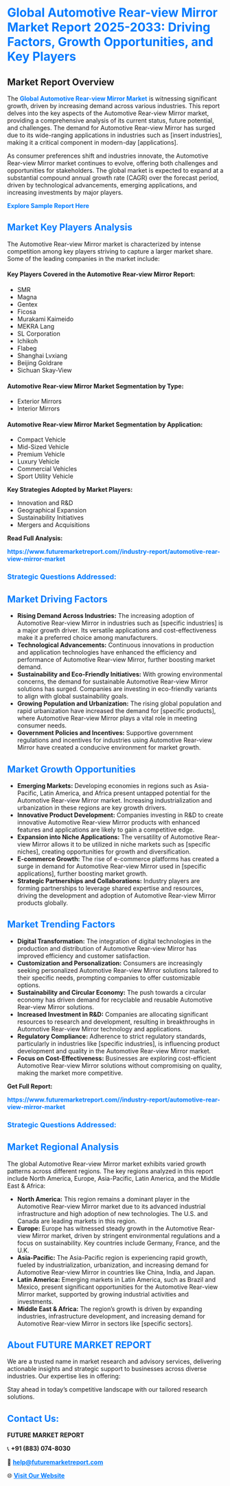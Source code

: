 <h1 style="color: #007BFF;">Global Automotive Rear-view Mirror Market Report 2025-2033: Driving Factors, Growth Opportunities, and Key Players</h1>

<section id="overview">
<h2>Market Report Overview</h2>
<p>The <a href="https://www.futuremarketreport.com//industry-report/automotive-rear-view-mirror-market" style="color: #007BFF; text-decoration: none;"><strong>Global Automotive Rear-view Mirror Market</strong></a> is witnessing significant growth, driven by increasing demand across various industries. This report delves into the key aspects of the Automotive Rear-view Mirror market, providing a comprehensive analysis of its current status, future potential, and challenges. The demand for Automotive Rear-view Mirror has surged due to its wide-ranging applications in industries such as [insert industries], making it a critical component in modern-day [applications].</p>
<p>As consumer preferences shift and industries innovate, the Automotive Rear-view Mirror market continues to evolve, offering both challenges and opportunities for stakeholders. The global market is expected to expand at a substantial compound annual growth rate (CAGR) over the forecast period, driven by technological advancements, emerging applications, and increasing investments by major players.</p>
</section>

<section id="overview">
<p><a href="https://www.futuremarketreport.com//request-sample/reportId=87890" style="color: #007BFF; text-decoration: none;"><strong>Explore Sample Report Here</strong></a></p>
</section>

<section id="key-players">
<h2 style="color: #007BFF;">Market Key Players Analysis</h2>
<p>The Automotive Rear-view Mirror market is characterized by intense competition among key players striving to capture a larger market share. Some of the leading companies in the market include:</p>
<h4>Key Players Covered in the Automotive Rear-view Mirror Report:</h4>
<ul><li>SMR</li><li>Magna</li><li>Gentex</li><li>Ficosa</li><li>Murakami Kaimeido</li><li>MEKRA Lang</li><li>SL Corporation</li><li>Ichikoh</li><li>Flabeg</li><li>Shanghai Lvxiang</li><li>Beijing Goldrare</li><li>Sichuan Skay-View</li></ul>
<h4>Automotive Rear-view Mirror Market Segmentation by Type:</h4>
<ul><li>Exterior Mirrors</li><li>Interior Mirrors</li></ul>

<h4>Automotive Rear-view Mirror Market Segmentation by Application:</h4>
<ul><li>Compact Vehicle</li><li>Mid-Sized Vehicle</li><li>Premium Vehicle</li><li>Luxury Vehicle</li><li>Commercial Vehicles</li><li>Sport Utility Vehicle</li></ul>
<p><strong>Key Strategies Adopted by Market Players:</strong></p>
<ul>
<li>Innovation and R&D</li>
<li>Geographical Expansion</li>
<li>Sustainability Initiatives</li>
<li>Mergers and Acquisitions</li>
</ul>
</section>

<section>
<p><strong>Read Full Analysis: </strong></p><a href="https://www.futuremarketreport.com//industry-report/automotive-rear-view-mirror-market" style="color: #007BFF; text-decoration: none;"><strong>https://www.futuremarketreport.com//industry-report/automotive-rear-view-mirror-market</strong></a>
<h3 style="color: #007BFF;">Strategic Questions Addressed:</h3>
</section>

<section id="driving-factors">
<h2 style="color: #007BFF;">Market Driving Factors</h2>
<ul>
<li><strong>Rising Demand Across Industries:</strong> The increasing adoption of Automotive Rear-view Mirror in industries such as [specific industries] is a major growth driver. Its versatile applications and cost-effectiveness make it a preferred choice among manufacturers.</li>
<li><strong>Technological Advancements:</strong> Continuous innovations in production and application technologies have enhanced the efficiency and performance of Automotive Rear-view Mirror, further boosting market demand.</li>
<li><strong>Sustainability and Eco-Friendly Initiatives:</strong> With growing environmental concerns, the demand for sustainable Automotive Rear-view Mirror solutions has surged. Companies are investing in eco-friendly variants to align with global sustainability goals.</li>
<li><strong>Growing Population and Urbanization:</strong> The rising global population and rapid urbanization have increased the demand for [specific products], where Automotive Rear-view Mirror plays a vital role in meeting consumer needs.</li>
<li><strong>Government Policies and Incentives:</strong> Supportive government regulations and incentives for industries using Automotive Rear-view Mirror have created a conducive environment for market growth.</li>
</ul>
</section>

<section id="growth-opportunities">
<h2 style="color: #007BFF;">Market Growth Opportunities</h2>
<ul>
<li><strong>Emerging Markets:</strong> Developing economies in regions such as Asia-Pacific, Latin America, and Africa present untapped potential for the Automotive Rear-view Mirror market. Increasing industrialization and urbanization in these regions are key growth drivers.</li>
<li><strong>Innovative Product Development:</strong> Companies investing in R&D to create innovative Automotive Rear-view Mirror products with enhanced features and applications are likely to gain a competitive edge.</li>
<li><strong>Expansion into Niche Applications:</strong> The versatility of Automotive Rear-view Mirror allows it to be utilized in niche markets such as [specific niches], creating opportunities for growth and diversification.</li>
<li><strong>E-commerce Growth:</strong> The rise of e-commerce platforms has created a surge in demand for Automotive Rear-view Mirror used in [specific applications], further boosting market growth.</li>
<li><strong>Strategic Partnerships and Collaborations:</strong> Industry players are forming partnerships to leverage shared expertise and resources, driving the development and adoption of Automotive Rear-view Mirror products globally.</li>
</ul>
</section>

<section id="trending-factors">
<h2 style="color: #007BFF;">Market Trending Factors</h2>
<ul>
<li><strong>Digital Transformation:</strong> The integration of digital technologies in the production and distribution of Automotive Rear-view Mirror has improved efficiency and customer satisfaction.</li>
<li><strong>Customization and Personalization:</strong> Consumers are increasingly seeking personalized Automotive Rear-view Mirror solutions tailored to their specific needs, prompting companies to offer customizable options.</li>
<li><strong>Sustainability and Circular Economy:</strong> The push towards a circular economy has driven demand for recyclable and reusable Automotive Rear-view Mirror solutions.</li>
<li><strong>Increased Investment in R&D:</strong> Companies are allocating significant resources to research and development, resulting in breakthroughs in Automotive Rear-view Mirror technology and applications.</li>
<li><strong>Regulatory Compliance:</strong> Adherence to strict regulatory standards, particularly in industries like [specific industries], is influencing product development and quality in the Automotive Rear-view Mirror market.</li>
<li><strong>Focus on Cost-Effectiveness:</strong> Businesses are exploring cost-efficient Automotive Rear-view Mirror solutions without compromising on quality, making the market more competitive.</li>
</ul>
</section>

<section>
<p><strong>Get Full Report: </strong></p><a href="https://www.futuremarketreport.com//industry-report/automotive-rear-view-mirror-market" style="color: #007BFF; text-decoration: none;"><strong>https://www.futuremarketreport.com//industry-report/automotive-rear-view-mirror-market</strong></a>
<h3 style="color: #007BFF;">Strategic Questions Addressed:</h3>
</section>


<section id="regional-analysis">
<h2 style="color: #007BFF;">Market Regional Analysis</h2>
<p>The global Automotive Rear-view Mirror market exhibits varied growth patterns across different regions. The key regions analyzed in this report include North America, Europe, Asia-Pacific, Latin America, and the Middle East & Africa:</p>
<ul>
<li><strong>North America:</strong> This region remains a dominant player in the Automotive Rear-view Mirror market due to its advanced industrial infrastructure and high adoption of new technologies. The U.S. and Canada are leading markets in this region.</li>
<li><strong>Europe:</strong> Europe has witnessed steady growth in the Automotive Rear-view Mirror market, driven by stringent environmental regulations and a focus on sustainability. Key countries include Germany, France, and the U.K.</li>
<li><strong>Asia-Pacific:</strong> The Asia-Pacific region is experiencing rapid growth, fueled by industrialization, urbanization, and increasing demand for Automotive Rear-view Mirror in countries like China, India, and Japan.</li>
<li><strong>Latin America:</strong> Emerging markets in Latin America, such as Brazil and Mexico, present significant opportunities for the Automotive Rear-view Mirror market, supported by growing industrial activities and investments.</li>
<li><strong>Middle East & Africa:</strong> The region’s growth is driven by expanding industries, infrastructure development, and increasing demand for Automotive Rear-view Mirror in sectors like [specific sectors].</li>
</ul>
</section>

<footer>
<h2 style="color: #007BFF;">About FUTURE MARKET REPORT</h2>
<p>We are a trusted name in market research and advisory services, delivering actionable insights and strategic support to businesses across diverse industries. Our expertise lies in offering:</p>

<p>Stay ahead in today’s competitive landscape with our tailored research solutions.</p>

<h2 style="color: #007BFF;">Contact Us:</h2>
<p><strong>FUTURE MARKET REPORT</strong></p>
<p>📞 <strong>+91 (883) 074-8030</strong></p>
<p>📧 <strong><a href="mailto:help@futuremarketreport.com" style="color: #007BFF;">help@futuremarketreport.com</a></strong></p>
<p>🌐 <strong><a href="https://www.futuremarketreport.com/" style="color: #007BFF;">Visit Our Website</a></strong></p>
</footer>